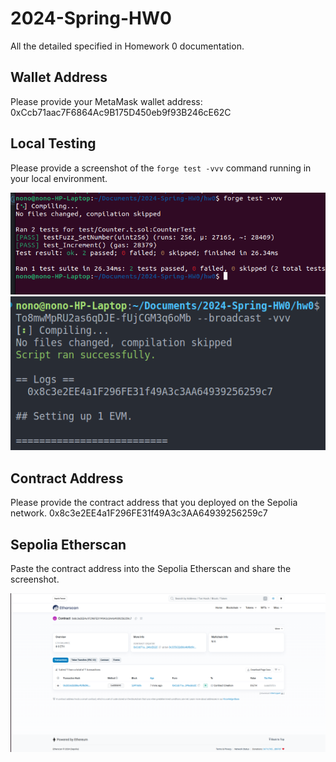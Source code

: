 # 2024-Spring-HW0

All the detailed specified in Homework 0 documentation.

## Wallet Address
Please provide your MetaMask wallet address: 0xCcb71aac7F6864Ac9B175D450eb9f93B246cE62C

## Local Testing
Please provide a screenshot of the `forge test -vvv` command running in your local environment.

![Local Testing](hw0-local.png)
![Contract Address](hw0-log.png)

## Contract Address
Please provide the contract address that you deployed on the Sepolia network.
0x8c3e2EE4a1F296FE31f49A3c3AA64939256259c7

## Sepolia Etherscan
Paste the contract address into the Sepolia Etherscan and share the screenshot.

![Sepolia Etherscan](hw0-sepolia.png)